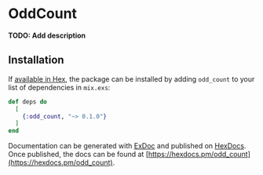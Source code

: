 # OddCount

**TODO: Add description**

## Installation

If [available in Hex](https://hex.pm/docs/publish), the package can be installed
by adding `odd_count` to your list of dependencies in `mix.exs`:

```elixir
def deps do
  [
    {:odd_count, "~> 0.1.0"}
  ]
end
```

Documentation can be generated with [ExDoc](https://github.com/elixir-lang/ex_doc)
and published on [HexDocs](https://hexdocs.pm). Once published, the docs can
be found at [https://hexdocs.pm/odd_count](https://hexdocs.pm/odd_count).

